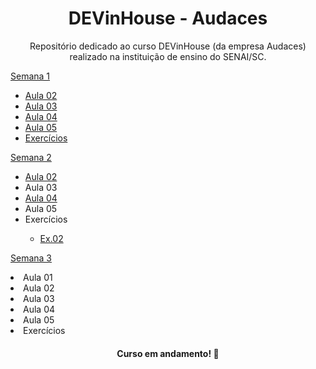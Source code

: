 <h1 align="center">DEVinHouse - Audaces </h1>

<p align="center">Repositório dedicado ao curso DEVinHouse (da empresa Audaces) realizado na instituição de ensino do SENAI/SC. </p>

<p>
    <a href="https://github.com/mariaeduardagervini/DevInHouse/tree/main/MODULO.01/SEMANA.01">Semana 1</a>
        <ul>
            <li> <a href="https://github.com/mariaeduardagervini/DevInHouse/tree/main/MODULO.01/SEMANA.01/AULA02">Aula 02</a></li>
            <li><a href="https://github.com/mariaeduardagervini/DevInHouse/tree/main/MODULO.01/SEMANA.01/AULA03">Aula 03</a></li>
            <li><a href="https://github.com/mariaeduardagervini/DevInHouse/tree/main/MODULO.01/SEMANA.01/AULA04">Aula 04</a></li>
            <li><a href="https://github.com/mariaeduardagervini/DevInHouse/tree/main/MODULO.01/SEMANA.01/AULA05">Aula 05</a></li>
            <li><a href="https://github.com/mariaeduardagervini/DevInHouse/tree/main/MODULO.01/SEMANA.01/EXERCICIOS">Exercícios</a></li>
        </ul>
</p>
<p>
    <a href="https://github.com/mariaeduardagervini/DevInHouse/tree/main/MODULO.01/SEMANA.02/">Semana 2</a>
    <ul>
        <li><a href="https://github.com/mariaeduardagervini/DevInHouse/tree/main/MODULO.01/SEMANA.02/aula02">Aula 02</a></li>
        <li>Aula 03</li>
        <li><a href="https://github.com/mariaeduardagervini/DevInHouse/tree/main/MODULO.01/SEMANA.02/AULA04">Aula 04</a></li>
        <li>Aula 05</li>
        <li>Exercícios</li>
        <ul>
            <li><a href="https://github.com/mariaeduardagervini/DevInHouse/tree/main/MODULO.01/SEMANA.02/EXERCICIOS/Ex.02">Ex.02</a></li>   
        </ul>
    </ul>
<p>
    <a href="">Semana 3</a>
        <li>Aula 01</li>
        <li>Aula 02</li>
        <li>Aula 03</li>
        <li>Aula 04</li>
        <li>Aula 05</li>
        <li>Exercícios</li>
</p>

<h4 align="center">Curso em andamento! 🚧</h4>
